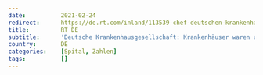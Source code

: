 ```yaml
---
date:          2021-02-24
redirect:      https://de.rt.com/inland/113539-chef-deutschen-krankenhausgesellschaft-krankenhauser-sind/
title:         RT DE
subtitle:      'Deutsche Krankenhausgesellschaft: Krankenhäuser waren und sind nicht überlastet'
country:       DE
categories:    [Spital, Zahlen]
tags:          []
---
```

